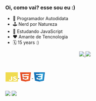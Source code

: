 ### Oi, como vai? esse sou eu :)

- 📘 Programador Autodidata
- 🕹️ Nerd por Natureza
- 📒 Estudando JavaScript
- ❤️ Amante de Tencnologia
- 🗓️ 15 years :)

<div align="center">
  <a href="https://github.com/LuizFelipeTrindade">
  <img height="200em" src="https://github-readme-stats.vercel.app/api?username=LuizFelipeTrindade&show_icons=true&theme=dracula&include_all_commits=true&count_private=true"/>
  <img height="205em" src="https://github-readme-stats.vercel.app/api/top-langs/?username=LuizFelipeTrindade&layout=compact&langs_count=7&theme=dracula"/>
</div>
  
  ##
  <div style="display: inline_block"><br>
  <img align="center" alt="Luiz-Js" height="30" width="40" src="https://raw.githubusercontent.com/devicons/devicon/master/icons/javascript/javascript-plain.svg">
  <img align="center" alt="Rafa-HTML" height="30" width="40" src="https://raw.githubusercontent.com/devicons/devicon/master/icons/html5/html5-original.svg">
  <img align="center" alt="Rafa-CSS" height="30" width="40" src="https://raw.githubusercontent.com/devicons/devicon/master/icons/css3/css3-original.svg">
</div> 
  
 ##
  
<div>
  <a href="https://www.instagram.com/lil.pipa15/" target="_blank"><img src="https://img.shields.io/badge/-Instagram-%23E4405F?style=for-the-badge&logo=instagram&logoColor=white" target="_blank"></a>
  <a href="https://www.linkedin.com/in/luiz-felipe-de-castro-trindade-39a630230/" target="_blank"><img src="https://img.shields.io/badge/-LinkedIn-%230077B5?style=for-the-badge&logo=linkedin&logoColor=white" target="_blank"></a>   
</div>
  
